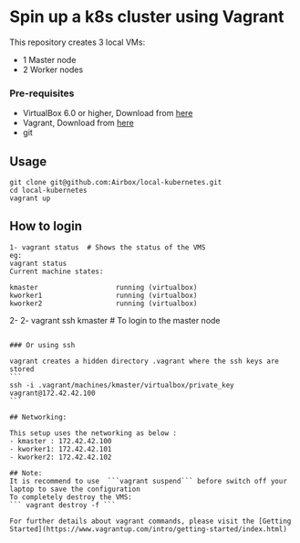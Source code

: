 # Spin up a k8s cluster using Vagrant
This repository creates 3 local VMs:

- 1 Master node 
- 2 Worker nodes

### Pre-requisites 

- VirtualBox 6.0 or higher, Download from [here](https://www.virtualbox.org/wiki/Downloads)
- Vagrant, Download from [here](https://www.vagrantup.com/downloads.html)
- git 

## Usage
```
git clone git@github.com:Airbox/local-kubernetes.git 
cd local-kubernetes
vagrant up
```

## How to login
```
1- vagrant status  # Shows the status of the VMS
eg:
vagrant status
Current machine states:

kmaster                   running (virtualbox)
kworker1                  running (virtualbox)
kworker2                  running (virtualbox)
```	
2- 2- vagrant ssh kmaster # To login to the master node
````

### Or using ssh

vagrant creates a hidden directory .vagrant where the ssh keys are stored 
```
ssh -i .vagrant/machines/kmaster/virtualbox/private_key vagrant@172.42.42.100
```

## Networking:

This setup uses the networking as below :
- kmaster : 172.42.42.100
- kworker1: 172.42.42.101
- kworker2: 172.42.42.102

## Note:
It is recommend to use  ```vagrant suspend``` before switch off your laptop to save the configuration
To completely destroy the VMS:
``` vagrant destroy -f ```

For further details about vagrant commands, please visit the [Getting Started](https://www.vagrantup.com/intro/getting-started/index.html)
